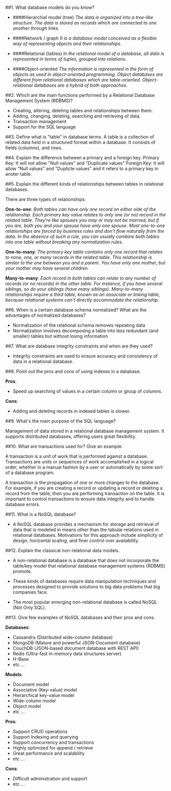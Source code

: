 ##1. What database models do you know?

- ####Hierarchial model (tree) 
*The data is organized into a tree-like structure. The data is stored as records which are connected to one another through links.*

- ####Network / graph
*It is a database model conceived as a flexible way of representing objects and their relationships.*

- ####Relational (tables)
*In the relational model of a database, all data is represented in terms of tuples, grouped into relations.*

- ####Object-oriented
*The information is represented in the form of objects as used in object-oriented programming. Object databases are different from relational databases which are table-oriented. Object-relational databases are a hybrid of both approaches.*


##2. Which are the main functions performed by a Relational Database Management System (RDBMS)?

- Creating, altering, deleting tables and relationships between them.
- Adding, changing, deleting, searching and retrieving of data.
- Transaction management
- Support for the SQL language


##3. Define what is "table" in database terms.
A table is a collection of related data held in a structured format within a database. It consists of fields (columns), and rows.


##4. Explain the difference between a primary and a foreign key.
Primary Key: It will not allow "Null values" and "Duplicate values"
Foreign Key: It will allow "Null values" and "Duplicte values" and it refers to a primary key in anoter table.


##5. Explain the different kinds of relationships between tables in relational databases.

There are three types of relationships:

**One-to-one**: 
*Both tables can have only one record on either side of the relationship. Each primary key value relates to only one (or no) record in the related table. They're like spouses you may or may not be married, but if you are, both you and your spouse have only one spouse. Most one-to-one relationships are forced by business rules and don't flow naturally from the data. In the absence of such a rule, you can usually combine both tables into one table without breaking any normalization rules.*

**One-to-many**: 
*The primary key table contains only one record that relates to none, one, or many records in the related table. This relationship is similar to the one between you and a parent. You have only one mother, but your mother may have several children.*

**Many-to-many**: 
*Each record in both tables can relate to any number of records (or no records) in the other table. For instance, if you have several siblings, so do your siblings (have many siblings). Many-to-many relationships require a third table, known as an associate or linking table, because relational systems can't directly accommodate the relationship.*


##6. When is a certain database schema normalized? What are the advantages of normalized databases?

- Normalization of the relational schema removes repeating data
- Normalization involves decomposing a table into less redundant (and smaller) tables but without losing information


##7. What are database integrity constraints and when are they used?

- Integrity constraints are used to ensure accuracy and consistency of data in a relational database. 


##8. Point out the pros and cons of using indexes in a database.

**Pros**:
- Speed up searching of values in a certain column or group of columns.

**Cons**:
- Adding and deleting records in indexed tables is slower.


##9. What's the main purpose of the SQL language?

Management of data stored in a relational database management system. It supports distributed databases, offering users great flexibility.


##10. What are transactions used for? Give an example.

A transaction is a unit of work that is performed against a database. Transactions are units or sequences of work accomplished in a logical order, whether in a manual fashion by a user or automatically by some sort of a database program.

A transaction is the propagation of one or more changes to the database. For example, if you are creating a record or updating a record or deleting a record from the table, then you are performing transaction on the table. It is important to control transactions to ensure data integrity and to handle database errors.


##11. What is a NoSQL database?

- A NoSQL database provides a mechanism for storage and retrieval of data that is modeled in means other than the tabular relations used in relational databases. Motivations for this approach include simplicity of design, horizontal scaling, and finer control over availability.


##12. Explain the classical non-relational data models.

- A non-relational database is a database that does not incorporate the table/key model that relational database management systems (RDBMS) promote.

-  These kinds of databases require data manipulation techniques and processes designed to provide solutions to big data problems that big companies face. 

- The most popular emerging non-relational database is called NoSQL (Not Only SQL).


##13. Give few examples of NoSQL databases and their pros and cons.

**Databases**:
- Cassandra (Distributed wide-column database)
- MongoDB (Mature and powerful JSON-Document database)
- CouchDB (JSON-based document database with REST API)
- Redis (Ultra-fast in-memory data structures server)
- H-Base
- etc ...

**Models**: 
- Document model
- Associative (Key-value) model
- Hierarchical key-value model
- Wide-column model
- Object model
- etc ...

**Pros**: 
- Support CRUD operations
- Support Indexing and querying
- Support concurrency and transactions
- Highly optimized for append / retrieve
- Great performance and scalability
- etc ...

**Cons**:
- Difficult administration and support
- etc ... 